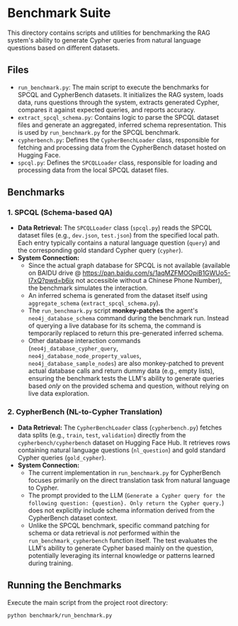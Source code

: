 # Benchmark Suite

This directory contains scripts and utilities for benchmarking the RAG system's ability to generate Cypher queries from natural language questions based on different datasets.

## Files

*   `run_benchmark.py`: The main script to execute the benchmarks for SPCQL and CypherBench datasets. It initializes the RAG system, loads data, runs questions through the system, extracts generated Cypher, compares it against expected queries, and reports accuracy.
*   `extract_spcql_schema.py`: Contains logic to parse the SPCQL dataset files and generate an aggregated, inferred schema representation. This is used by `run_benchmark.py` for the SPCQL benchmark.
*   `cypherbench.py`: Defines the `CypherBenchLoader` class, responsible for fetching and processing data from the CypherBench dataset hosted on Hugging Face.
*   `spcql.py`: Defines the `SPCQLLoader` class, responsible for loading and processing data from the local SPCQL dataset files.

## Benchmarks

### 1. SPCQL (Schema-based QA)

*   **Data Retrieval:** The `SPCQLLoader` class (`spcql.py`) reads the SPCQL dataset files (e.g., `dev.json`, `test.json`) from the specified local path. Each entry typically contains a natural language question (`query`) and the corresponding gold standard Cypher query (`cypher`).
*   **System Connection:**
    *   Since the actual graph database for SPCQL is not available (available on BAIDU drive @ https://pan.baidu.com/s/1aqMZFMOOpiB1GWUo5-I7xQ?pwd=b6ix not accessible without a Chinese Phone Number), the benchmark simulates the interaction.
    *   An inferred schema is generated from the dataset itself using `aggregate_schema` (`extract_spcql_schema.py`).
    *   The `run_benchmark.py` script **monkey-patches** the agent's `neo4j_database_schema` command during the benchmark run. Instead of querying a live database for its schema, the command is temporarily replaced to return this pre-generated inferred schema.
    *   Other database interaction commands (`neo4j_database_cypher_query`, `neo4j_database_node_property_values`, `neo4j_database_sample_nodes`) are also monkey-patched to prevent actual database calls and return dummy data (e.g., empty lists), ensuring the benchmark tests the LLM's ability to generate queries based *only* on the provided schema and question, without relying on live data exploration.

### 2. CypherBench (NL-to-Cypher Translation)

*   **Data Retrieval:** The `CypherBenchLoader` class (`cypherbench.py`) fetches data splits (e.g., `train`, `test`, `validation`) directly from the `cypherbench/cypherbench` dataset on Hugging Face Hub. It retrieves rows containing natural language questions (`nl_question`) and gold standard Cypher queries (`gold_cypher`).
*   **System Connection:**
    *   The current implementation in `run_benchmark.py` for CypherBench focuses primarily on the direct translation task from natural language to Cypher.
    *   The prompt provided to the LLM (`Generate a Cypher query for the following question: {question}. Only return the Cypher query.`) does not explicitly include schema information derived from the CypherBench dataset context.
    *   Unlike the SPCQL benchmark, specific command patching for schema or data retrieval is *not* performed within the `run_benchmark_cypherbench` function itself. The test evaluates the LLM's ability to generate Cypher based mainly on the question, potentially leveraging its internal knowledge or patterns learned during training.

## Running the Benchmarks

Execute the main script from the project root directory:

```bash
python benchmark/run_benchmark.py
```
